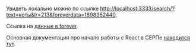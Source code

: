 Увидеть локально можно по ссылке [http://localhost:3333/search/?text=коты&lr=213&foreverdata=1898362440](http://localhost:3333/search/?text=коты&lr=213&exp_flags=foreverdata=1898362440).

Ссылка на [данные в forever](https://forever.si.yandex-team.ru/demo/add?project=SERP&hash=1898362440).

Основная документация про начало работы с React в СЕРПе [находится тут](../../../docs/quick-start.md).
